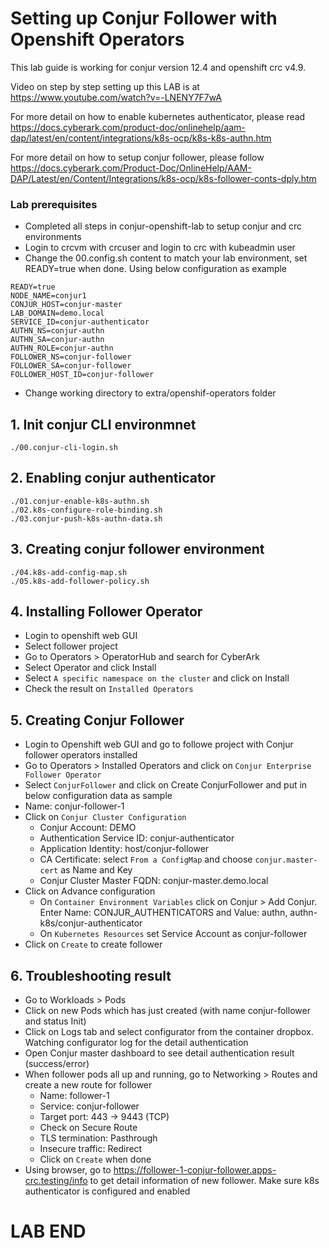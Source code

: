 # Setting up Conjur Follower with Openshift Operators
This lab guide is working for conjur version 12.4 and openshift crc v4.9.

Video on step by step setting up this LAB is at https://www.youtube.com/watch?v=-LNENY7F7wA

For more detail on how to enable kubernetes authenticator, please read <https://docs.cyberark.com/product-doc/onlinehelp/aam-dap/latest/en/content/integrations/k8s-ocp/k8s-k8s-authn.htm>

For more detail on how to setup conjur follower, please follow <https://docs.cyberark.com/Product-Doc/OnlineHelp/AAM-DAP/Latest/en/Content/Integrations/k8s-ocp/k8s-follower-conts-dply.htm>

### Lab prerequisites
- Completed all steps in conjur-openshift-lab to setup conjur and crc environments
- Login to crcvm with crcuser and login to crc with kubeadmin user
- Change the 00.config.sh content to match your lab environment, set READY=true when done. Using below configuration as example
```
READY=true
NODE_NAME=conjur1
CONJUR_HOST=conjur-master
LAB_DOMAIN=demo.local
SERVICE_ID=conjur-authenticator
AUTHN_NS=conjur-authn
AUTHN_SA=conjur-authn
AUTHN_ROLE=conjur-authn
FOLLOWER_NS=conjur-follower
FOLLOWER_SA=conjur-follower
FOLLOWER_HOST_ID=conjur-follower
```
- Change working directory to extra/openshif-operators folder

## 1. Init conjur CLI environmnet
```
./00.conjur-cli-login.sh
```
## 2. Enabling conjur authenticator
```
./01.conjur-enable-k8s-authn.sh
./02.k8s-configure-role-binding.sh
./03.conjur-push-k8s-authn-data.sh
```
## 3. Creating conjur follower environment
```
./04.k8s-add-config-map.sh
./05.k8s-add-follower-policy.sh
```
## 4. Installing Follower Operator
- Login to openshift web GUI
- Select follower project
- Go to Operators > OperatorHub and search for CyberArk
- Select Operator and click Install
- Select ```A specific namespace on the cluster``` and click on Install
- Check the result on ```Installed Operators```
## 5. Creating Conjur Follower
- Login to Openshift web GUI and go to followe project with Conjur follower operators installed
- Go to Operators > Installed Operators and click on ```Conjur Enterprise Follower Operator```
- Select ```ConjurFollower``` and click on Create ConjurFollower and put in below configuration data as sample
- Name: conjur-follower-1
- Click on ```Conjur Cluster Configuration```
  - Conjur Account: DEMO
  - Authentication Service ID: conjur-authenticator
  - Application Identity: host/conjur-follower
  - CA Certificate: select ```From a ConfigMap``` and choose ```conjur.master-cert``` as Name and Key
  - Conjur Cluster Master FQDN: conjur-master.demo.local
- Click on Advance configuration
  - On ```Container Environment Variables``` click on Conjur > Add Conjur. Enter Name: CONJUR_AUTHENTICATORS and Value: authn, authn-k8s/conjur-authenticator
  - On ```Kubernetes Resources``` set Service Account as conjur-follower
- Click on ```Create``` to create follower
## 6. Troubleshooting result
- Go to Workloads > Pods
- Click on new Pods which has just created (with name conjur-follower and status Init)
- Click on Logs tab and select configurator from the container dropbox. Watching configurator log for the detail authentication
- Open Conjur master dashboard to see detail authentication result (success/error)
- When follower pods all up and running, go to Networking > Routes and create a new route for follower
  - Name: follower-1
  - Service: conjur-follower
  - Target port: 443 -> 9443 (TCP)
  - Check on Secure Route
  - TLS termination: Pasthrough
  - Insecure traffic: Redirect
  - Click on ```Create``` when done
- Using browser, go to https://follower-1-conjur-follower.apps-crc.testing/info to get detail information of new follower. Make sure k8s authenticator is configured and enabled

# LAB END
